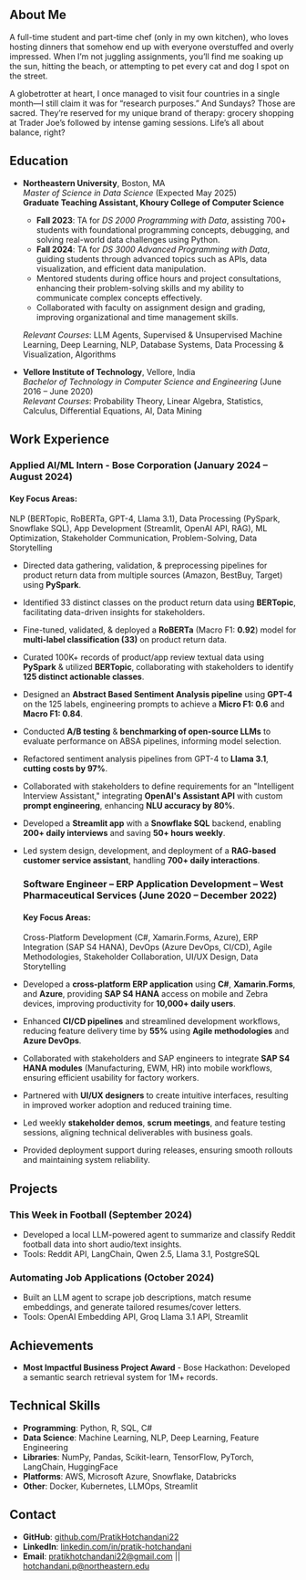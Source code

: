 ## About Me
A full-time student and part-time chef (only in my own kitchen), who loves hosting dinners that somehow end up with everyone overstuffed and overly impressed. When I’m not juggling assignments, you’ll find me soaking up the sun, hitting the beach, or attempting to pet every cat and dog I spot on the street.

A globetrotter at heart, I once managed to visit four countries in a single month—I still claim it was for “research purposes.” And Sundays? Those are sacred. They’re reserved for my unique brand of therapy: grocery shopping at Trader Joe’s followed by intense gaming sessions. Life’s all about balance, right?


## Education
- **Northeastern University**, Boston, MA  
  *Master of Science in Data Science* (Expected May 2025)  
  **Graduate Teaching Assistant, Khoury College of Computer Science**  
  - **Fall 2023**: TA for *DS 2000 Programming with Data*, assisting 700+ students with foundational programming concepts, debugging, and solving real-world data challenges using Python.  
  - **Fall 2024**: TA for *DS 3000 Advanced Programming with Data*, guiding students through advanced topics such as APIs, data visualization, and efficient data manipulation.  
  - Mentored students during office hours and project consultations, enhancing their problem-solving skills and my ability to communicate complex concepts effectively.  
  - Collaborated with faculty on assignment design and grading, improving organizational and time management skills.  

  *Relevant Courses*: LLM Agents, Supervised & Unsupervised Machine Learning, Deep Learning, NLP, Database Systems, Data Processing & Visualization, Algorithms  


- **Vellore Institute of Technology**, Vellore, India  
  *Bachelor of Technology in Computer Science and Engineering* (June 2016 – June 2020)  
  *Relevant Courses*: Probability Theory, Linear Algebra, Statistics, Calculus, Differential Equations, AI, Data Mining 

## Work Experience 
   
   ### Applied AI/ML Intern - Bose Corporation (January 2024 – August 2024)
     
   #### **Key Focus Areas**:  
   NLP (BERTopic, RoBERTa, GPT-4, Llama 3.1), Data Processing (PySpark, Snowflake SQL), App Development (Streamlit, OpenAI API, RAG), ML Optimization, Stakeholder Communication, Problem-Solving, Data Storytelling
  
 - Directed data gathering, validation, & preprocessing pipelines for product return data from multiple sources (Amazon, BestBuy, Target) using **PySpark**.  
 - Identified 33 distinct classes on the product return data using **BERTopic**, facilitating data-driven insights for stakeholders.  
 - Fine-tuned, validated, & deployed a **RoBERTa** (Macro F1: **0.92**) model for **multi-label classification (33)** on product return data.  
 - Curated 100K+ records of product/app review textual data using **PySpark** & utilized **BERTopic**, collaborating with stakeholders to identify **125 distinct actionable classes**.  
 - Designed an **Abstract Based Sentiment Analysis pipeline** using **GPT-4** on the 125 labels, engineering prompts to achieve a **Micro F1: 0.6** and **Macro F1: 0.84**.  
 - Conducted **A/B testing** & **benchmarking of open-source LLMs** to evaluate performance on ABSA pipelines, informing model selection.  
 - Refactored sentiment analysis pipelines from GPT-4 to **Llama 3.1**, **cutting costs by 97%**.  
 - Collaborated with stakeholders to define requirements for an "Intelligent Interview Assistant," integrating **OpenAI's Assistant API** with custom **prompt engineering**, enhancing **NLU accuracy by 80%**. 
 - Developed a **Streamlit app** with a **Snowflake SQL** backend, enabling **200+ daily interviews** and saving **50+ hours weekly**.  
 - Led system design, development, and deployment of a **RAG-based customer service assistant**, handling **700+ daily interactions**.  


   ### Software Engineer – ERP Application Development – West Pharmaceutical Services (June 2020 – December 2022)

   #### **Key Focus Areas**:  
   Cross-Platform Development (C#, Xamarin.Forms, Azure), ERP Integration (SAP S4 HANA), DevOps (Azure DevOps, CI/CD), Agile Methodologies, Stakeholder Collaboration, UI/UX Design, Data Storytelling 
 
 - Developed a **cross-platform ERP application** using **C#**, **Xamarin.Forms**, and **Azure**, providing **SAP S4 HANA** access on mobile and Zebra devices, improving productivity for **10,000+ daily users**.  
 - Enhanced **CI/CD pipelines** and streamlined development workflows, reducing feature delivery time by **55%** using **Agile methodologies** and **Azure DevOps**. 
 - Collaborated with stakeholders and SAP engineers to integrate **SAP S4 HANA modules** (Manufacturing, EWM, HR) into mobile workflows, ensuring efficient usability for factory workers.  
 - Partnered with **UI/UX designers** to create intuitive interfaces, resulting in improved worker adoption and reduced training time.  
 - Led weekly **stakeholder demos**, **scrum meetings**, and feature testing sessions, aligning technical deliverables with business goals.  
 - Provided deployment support during releases, ensuring smooth rollouts and maintaining system reliability.  

## Projects
### This Week in Football (September 2024)
- Developed a local LLM-powered agent to summarize and classify Reddit football data into short audio/text insights.
- Tools: Reddit API, LangChain, Qwen 2.5, Llama 3.1, PostgreSQL  

### Automating Job Applications (October 2024)
- Built an LLM agent to scrape job descriptions, match resume embeddings, and generate tailored resumes/cover letters.
- Tools: OpenAI Embedding API, Groq Llama 3.1 API, Streamlit  

## Achievements
- **Most Impactful Business Project Award** - Bose Hackathon: Developed a semantic search retrieval system for 1M+ records.

## Technical Skills
- **Programming**: Python, R, SQL, C#  
- **Data Science**: Machine Learning, NLP, Deep Learning, Feature Engineering  
- **Libraries**: NumPy, Pandas, Scikit-learn, TensorFlow, PyTorch, LangChain, HuggingFace  
- **Platforms**: AWS, Microsoft Azure, Snowflake, Databricks  
- **Other**: Docker, Kubernetes, LLMOps, Streamlit  

## Contact
- **GitHub**: [github.com/PratikHotchandani22](https://github.com/PratikHotchandani22)  
- **LinkedIn**: [linkedin.com/in/pratik-hotchandani](https://linkedin.com/in/pratik-hotchandani)  
- **Email**: pratikhotchandani22@gmail.com || hotchandani.p@northeastern.edu 
